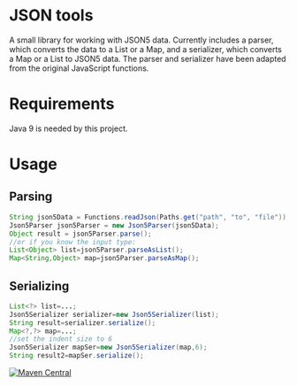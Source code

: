 # JSON tools

A small library for working with JSON5 data. Currently includes a parser,
which converts the data to a List or a Map, and a serializer, which converts a Map or a List to JSON5 data. 
The parser and serializer have been adapted from the original JavaScript functions.

# Requirements

Java 9 is needed by this project.

# Usage

## Parsing

```java
String json5Data = Functions.readJson(Paths.get("path", "to", "file"));
Json5Parser json5Parser = new Json5Parser(json5Data);
Object result = json5Parser.parse();
//or if you know the input type:
List<Object> list=json5Parser.parseAsList();
Map<String,Object> map=json5Parser.parseAsMap();
```

## Serializing

```java
List<?> list=...;
Json5Serializer serializer=new Json5Serializer(list);
String result=serializer.serialize();
Map<?,?> map=...;
//set the indent size to 6
Json5Serializer mapSer=new Json5Serializer(map,6);
String result2=mapSer.serialize();
```

[![Maven Central](https://img.shields.io/maven-central/v/dev.buildtool/json-tools.svg?label=Maven%20Central)](https://search.maven.org/search?q=g:%22dev.buildtool%22%20AND%20a:%22json-tools%22)